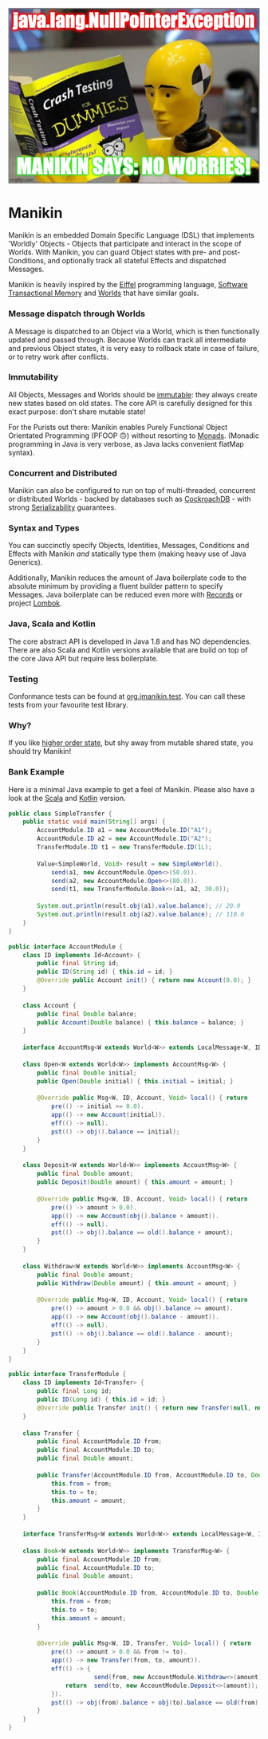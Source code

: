 ![Manikin](docs/manikin.jpg)
# Manikin
Manikin is an embedded Domain Specific Language (DSL) that implements 'Worldly' Objects - Objects that participate and interact in the scope of Worlds.
With Manikin, you can guard Object states with pre- and post- Conditions, and optionally track all stateful Effects and dispatched Messages.

Manikin is heavily inspired by the [Eiffel](https://www.eiffel.com) programming language, [Software Transactional Memory](https://en.wikipedia.org/wiki/Software_transactional_memory) and [Worlds](http://www.vpri.org/pdf/tr2011001_final_worlds.pdf) that have similar goals.

### Message dispatch through Worlds
A Message is dispatched to an Object via a World, which is then functionally updated and passed through.
Because Worlds can track all intermediate and previous Object states, it is very easy to rollback state in case of failure, or to retry work after conflicts. 

### Immutability
All Objects, Messages and Worlds should be [immutable](https://softwareengineering.stackexchange.com/questions/148108/why-is-global-state-so-evil): they always create new states based on old states. 
The core API is carefully designed for this exact purpose: don't share mutable state!

For the Purists out there: Manikin enables Purely Functional Object Orientated Programming (PFOOP 🙃) without resorting to [Monads](https://zio.dev).
(Monadic programming in Java is very verbose, as Java lacks convenient flatMap syntax).

### Concurrent and Distributed
Manikin can also be configured to run on top of multi-threaded, concurrent or distributed Worlds - backed by databases such as [CockroachDB](https://www.cockroachlabs.com) - with strong [Serializability](https://en.wikipedia.org/wiki/Serializability) guarantees.  
                                                           
### Syntax and Types
You can succinctly specify Objects, Identities, Messages, Conditions and Effects with Manikin *and* statically type them (making heavy use of Java Generics).

Additionally, Manikin reduces the amount of Java boilerplate code to the absolute minimum by providing a fluent builder pattern to specify Messages.
Java boilerplate can be reduced even more with [Records](https://cr.openjdk.java.net/~briangoetz/amber/datum.html) or project [Lombok](https://www.baeldung.com/intro-to-project-lombok).
                                                             
### Java, Scala and Kotlin                                
The core abstract API is developed in Java 1.8 and has NO dependencies. There are also Scala and Kotlin versions available that are build on top of the core Java API but require less boilerplate.
  
### Testing
Conformance tests can be found at [org.jmanikin.test](https://github.com/odipar/jmanikin/tree/master/src/main/java/org/jmanikin/test). You can call these tests from your favourite test library.

### Why?
If you like [higher order state](https://www.cs.utexas.edu/~wcook/Drafts/2009/essay.pdf), but shy away from mutable shared state, you should try Manikin!

### Bank Example
Here is a minimal Java example to get a feel of Manikin. 
Please also have a look at the [Scala](https://github.com/odipar/smanikin) and [Kotlin](https://github.com/odipar/kmanikin) version. 

```java
public class SimpleTransfer {
    public static void main(String[] args) {
        AccountModule.ID a1 = new AccountModule.ID("A1");
        AccountModule.ID a2 = new AccountModule.ID("A2");
        TransferModule.ID t1 = new TransferModule.ID(1L);
        
        Value<SimpleWorld, Void> result = new SimpleWorld().
            send(a1, new AccountModule.Open<>(50.0)).
            send(a2, new AccountModule.Open<>(80.0)).
            send(t1, new TransferModule.Book<>(a1, a2, 30.0));
        
        System.out.println(result.obj(a1).value.balance); // 20.0
        System.out.println(result.obj(a2).value.balance); // 110.0
    }
}
```

```java
public interface AccountModule {
    class ID implements Id<Account> {
        public final String id;
        public ID(String id) { this.id = id; }
        @Override public Account init() { return new Account(0.0); }
    }
    
    class Account {
        public final Double balance;
        public Account(Double balance) { this.balance = balance; }
    }
    
    interface AccountMsg<W extends World<W>> extends LocalMessage<W, ID, Account, Void> { }
    
    class Open<W extends World<W>> implements AccountMsg<W> {
        public final Double initial;
        public Open(Double initial) { this.initial = initial; }
        
        @Override public Msg<W, ID, Account, Void> local() { return
            pre(() -> initial >= 0.0).
            app(() -> new Account(initial)).
            eff(() -> null).
            pst(() -> obj().balance == initial);
        }
    }
    
    class Deposit<W extends World<W>> implements AccountMsg<W> {
        public final Double amount;
        public Deposit(Double amount) { this.amount = amount; }
        
        @Override public Msg<W, ID, Account, Void> local() { return
            pre(() -> amount > 0.0).
            app(() -> new Account(obj().balance + amount)).
            eff(() -> null).
            pst(() -> obj().balance == old().balance + amount);
        }
    }
    
    class Withdraw<W extends World<W>> implements AccountMsg<W> {
        public final Double amount;
        public Withdraw(Double amount) { this.amount = amount; }
        
        @Override public Msg<W, ID, Account, Void> local() { return
            pre(() -> amount > 0.0 && obj().balance >= amount).
            app(() -> new Account(obj().balance - amount)).
            eff(() -> null).
            pst(() -> obj().balance == old().balance - amount);
        }
    }
}

```

```java
public interface TransferModule {
    class ID implements Id<Transfer> {
        public final Long id;
        public ID(Long id) { this.id = id; }
        @Override public Transfer init() { return new Transfer(null, null, 0.0); }
    }
    
    class Transfer {
        public final AccountModule.ID from;
        public final AccountModule.ID to;
        public final Double amount;
        
        public Transfer(AccountModule.ID from, AccountModule.ID to, Double amount) {
            this.from = from;
            this.to = to;
            this.amount = amount;
        }
    }
    
    interface TransferMsg<W extends World<W>> extends LocalMessage<W, ID, Transfer, Void> { }
    
    class Book<W extends World<W>> implements TransferMsg<W> {
        public final AccountModule.ID from;
        public final AccountModule.ID to;
        public final Double amount;
        
        public Book(AccountModule.ID from, AccountModule.ID to, Double amount) {
            this.from = from;
            this.to = to;
            this.amount = amount;
        }
        
        @Override public Msg<W, ID, Transfer, Void> local() { return
            pre(() -> amount > 0.0 && from != to).
            app(() -> new Transfer(from, to, amount)).
            eff(() -> {
                        send(from, new AccountModule.Withdraw<>(amount));
                return  send(to, new AccountModule.Deposit<>(amount));
            }).
            pst(() -> obj(from).balance + obj(to).balance == old(from).balance + old(to).balance);
        }
    }
}
```

